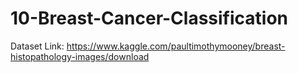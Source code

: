 # 10-Breast-Cancer-Classification
Dataset Link: https://www.kaggle.com/paultimothymooney/breast-histopathology-images/download
